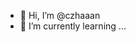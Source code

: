 - 👋 Hi, I’m @czhaaan
- 🌱 I’m currently learning ...
<!---
czhaaan/czhaaan is a ✨ special ✨ repository because its `README.md` (this file) appears on your GitHub profile.
You can click the Preview link to take a look at your changes.
--->
